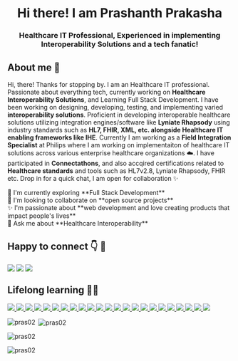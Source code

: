 <p align = "center" >
<h1 align = "center"> Hi there! I am Prashanth Prakasha </h1>
</p>

<h3 align = "center">Healthcare IT Professional, Experienced in implementing Interoperability Solutions and a tech fanatic!</h3>

## About me :man:
Hi, there! Thanks for stopping by. I am an Healthcare IT professional. Passionate about everything tech, currently working on **Healthcare Interoperability Solutions**, and Learning Full Stack Development. I have been working on designing, developing, testing, and implementing varied **interoperability solutions**. Proficient in developing interoperable healthcare solutions utilizing integration engines/software like **Lyniate Rhapsody** using industry standards such as **HL7, FHIR, XML, etc. alongside Healthcare IT enabling frameworks like IHE**. Currently I am working as a **Field Integration Specialist** at Philips where I am working on implementaiton of healthcare IT solutions across various enterprise healthcare organizations ☁️. I have participated in **Connectathons**, and also accqired certifications related to **Healthcare standards** and tools such as HL7v2.8, Lyniate Rhapsody, FHIR etc. Drop in for a quick chat, I am open for collaboration ✨

<p>
🔭 I'm currently exploring **Full Stack Development** <br>
🌱 I'm looking to collaborate on **open source projects** <br>
✨ I'm passionate about **web development and love creating products that impact people's lives**  <br>
💬 Ask me about **Healthcare Interoperability**
</p>

## Happy to connect :point_down: :wave:
<p align="left">
<a href="https://linkedin.com/in/prashanthprakasha" target="blank"><img align="center" src="https://img.shields.io/badge/LinkedIn-0077B5?style=for-the-badge&logo=linkedin&logoColor=white" /></a>
<a href="https://instagram.com/prashanth.prakasha" target="blank"><img align="center" src="https://img.shields.io/badge/Instagram-E4405F?style=for-the-badge&logo=instagram&logoColor=white" /></a>
<a href="https://www.hackerrank.com/pras02" target="blank"><img align="center" src="https://img.shields.io/badge/-Hackerrank-2EC866?style=for-the-badge&logo=HackerRank&logoColor=white" /></a>
</p>

## Lifelong learning :man_technologist:
<p align="left"> 
<!-- Web Development -->
<a href="https://www.w3.org/html/" target="_blank" rel="noreferrer"> <img src="https://img.shields.io/badge/HTML5-E34F26?style=for-the-badge&logo=html5&logoColor=white" /> </a>
<a href="https://www.w3schools.com/css/" target="_blank" rel="noreferrer"> <img src="https://img.shields.io/badge/CSS3-1572B6?style=for-the-badge&logo=css3&logoColor=white" /> </a>
<a href="https://developer.mozilla.org/en-US/docs/Web/JavaScript" target="_blank" rel="noreferrer"> <img src="https://img.shields.io/badge/JavaScript-323330?style=for-the-badge&logo=javascript&logoColor=F7DF1E" /> </a>
<a href="https://getbootstrap.com" target="_blank" rel="noreferrer"> <img src="https://img.shields.io/badge/Bootstrap-563D7C?style=for-the-badge&logo=bootstrap&logoColor=white" /> </a>
<!-- Devops -->
<a href="https://git-scm.com/" target="_blank" rel="noreferrer"> <img src="https://img.shields.io/badge/GitHub-100000?style=for-the-badge&logo=github&logoColor=white" /> </a>
<a href="https://www.docker.com/" target="_blank" rel="noreferrer"> <img src="https://img.shields.io/badge/Docker-2CA5E0?style=for-the-badge&logo=docker&logoColor=white" /> </a>
<!-- Programming Languages -->
<a href="https://dotnet.microsoft.com/" target="_blank" rel="noreferrer"> <img src="https://img.shields.io/badge/.NET-512BD4?style=for-the-badge&logo=dotnet&logoColor=white" /> </a>
<a href="https://www.python.org" target="_blank" rel="noreferrer"> <img src="https://img.shields.io/badge/Python-FFD43B?style=for-the-badge&logo=python&logoColor=blue" /> </a>
<!-- Frameworks -->
<a href="https://nodejs.org" target="_blank" rel="noreferrer"> <img src="https://img.shields.io/badge/Node.js-339933?style=for-the-badge&logo=nodedotjs&logoColor=white" /> </a>
<a href="https://reactjs.org/" target="_blank" rel="noreferrer"> <img src="https://img.shields.io/badge/React-20232A?style=for-the-badge&logo=react&logoColor=61DAFB"/> </a>
<a href="https://vuejs.org/" target="_blank" rel="noreferrer"> <img src="https://img.shields.io/badge/Vue.js-35495E?style=for-the-badge&logo=vuedotjs&logoColor=4FC08D" /> </a>
<a href="https://tailwindcss.com/" target="_blank" rel="noreferrer"> <img src="https://img.shields.io/badge/Tailwind_CSS-38B2AC?style=for-the-badge&logo=tailwind-css&logoColor=white" /> </a>
<a href="https://www.electronjs.org" target="_blank" rel="noreferrer"> <img src="https://img.shields.io/badge/Electron-2B2E3A?style=for-the-badge&logo=electron&logoColor=9FEAF9" /> </a>
<a href="https://expressjs.com" target="_blank" rel="noreferrer"> <img src="https://img.shields.io/badge/Express.js-000000?style=for-the-badge&logo=express&logoColor=white" /> </a>
<a href="https://graphql.org" target="_blank" rel="noreferrer"> <img src="https://img.shields.io/badge/GraphQl-E10098?style=for-the-badge&logo=graphql&logoColor=white" /> </a>
<!-- Databases -->
<a href="https://www.sqlite.org/" target="_blank" rel="noreferrer"> <img src="https://img.shields.io/badge/SQLite-07405E?style=for-the-badge&logo=sqlite&logoColor=white" /> </a>
<a href="https://www.mongodb.com/" target="_blank" rel="noreferrer"> <img src="https://img.shields.io/badge/MongoDB-4EA94B?style=for-the-badge&logo=mongodb&logoColor=white" /> </a>
<a href="https://www.postgresql.org" target="_blank" rel="noreferrer"> <img src="https://img.shields.io/badge/PostgreSQL-316192?style=for-the-badge&logo=postgresql&logoColor=white" /> </a>
<a href="https://www.microsoft.com/en-us/sql-server" target="_blank" rel="noreferrer"> <img src="https://img.shields.io/badge/Microsoft%20SQL%20Server-CC2927?style=for-the-badge&logo=microsoft%20sql%20server&logoColor=white" /> </a>
<!-- Others -->
<a href="https://ubuntu.com/" target="_blank" rel="noreferrer"> <img src="https://img.shields.io/badge/Ubuntu-E95420?style=for-the-badge&logo=ubuntu&logoColor=white" /> </a>
<a href="https://www.nginx.com" target="_blank" rel="noreferrer"> <img src="https://img.shields.io/badge/Nginx-009639?style=for-the-badge&logo=nginx&logoColor=white" /> </a>
<!-- Tools -->
<a href="https://postman.com" target="_blank" rel="noreferrer"> <img src="https://img.shields.io/badge/Postman-FF6C37?style=for-the-badge&logo=Postman&logoColor=white" /> </a>
<a href="https://www.rabbitmq.com" target="_blank" rel="noreferrer"> <img src="https://img.shields.io/badge/rabbitmq-%23FF6600.svg?&style=for-the-badge&logo=rabbitmq&logoColor=white" /> </a>

</p>

<p><img align="left" src="https://github-readme-stats.vercel.app/api/top-langs?username=pras02&show_icons=true&locale=en&layout=compact" alt="pras02" /></p>

<p>&nbsp;<img align="center" src="https://github-readme-stats.vercel.app/api?username=pras02&show_icons=true&locale=en" alt="pras02" /></p>

<p><img align="center" src="https://github-readme-streak-stats.herokuapp.com/?user=pras02&" alt="pras02" /></p>

<p align="left"> <img src="https://komarev.com/ghpvc/?username=pras02&label=Profile%20views&color=0e75b6&style=flat" alt="pras02" /> </p>
